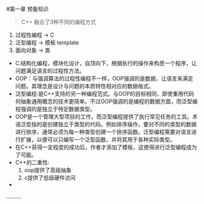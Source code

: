 #第一章 预备知识

> C++ 融合了3种不同的编程方式

1. 过程性编程 -> C
2. 泛型编程 -> 模板 template
3. 面向对象 -> 类


- C:结构化编程，模块化设计，自顶向下，根据执行的操作来构思一个程序，让问题满足语言的过程性方法。
- OOP：与强调算法的过程性编程不一样，OOP强调的是数据，让语言来满足问题。其理念是设计与问题的本质特性相对应的数据格式。
- 泛型编程:是C++支持的另一种编程范式。与OOP的目标相同，即使重用代码何抽象通用概念的技术更简单。不过OOP强调的是编程的数据方面，而泛型编程强调的是独立于特定数据类型。
- OOP是一个管理大型项目的工作，而泛型编程提供了执行常见任务的工具。术语泛型指的是创建独立于类型的代码。例如排序操作，要对不同的类型的数据进行排序，通常必须为每一种类型创建一个排序函数。泛型编程需要对语言进行扩展，以便可以只编写一个泛型函数，并将其用于各种实际类型。
- 在C++获得一定程度的成功后，作者才添加了模板，这使得进行泛型编程成为了可能。
- C++的二重性:
	1. oop提供了高级抽象
	2. c提供了低级硬件访问
- 


..........



















































